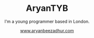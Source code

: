 <h1 align="center">
    AryanTYB
</h1>

<p align="center">
    I'm a young programmer based in London.
</p>

<p align="center">
    <a href="https://www.aryanbeezadhur.com">www.aryanbeezadhur.com</a>
</p>

